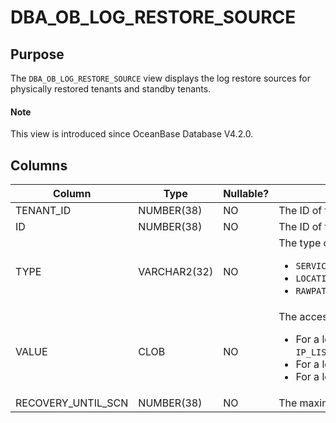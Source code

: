 # DBA_OB_LOG_RESTORE_SOURCE

## Purpose

The `DBA_OB_LOG_RESTORE_SOURCE` view displays the log restore sources for physically restored tenants and standby tenants. 

<main id="notice" type='explain'>
  <h4>Note</h4>
  <p>This view is introduced since OceanBase Database V4.2.0. </p>
</main>

## Columns

| **Column** | **Type** | **Nullable?** | **Description** |
| --- | --- | --- | --- |
| TENANT_ID | NUMBER(38) | NO | The ID of the tenant. |
| ID | NUMBER(38) | NO | The ID of the log restore source. |
| TYPE | VARCHAR2(32) | NO | The type of the log restore source. Valid values: <ul><li>`SERVICE`: a directly connected log restore source.  </li><li>`LOCATION`: an archive log restore source. </li><li>`RAWPATH`: a user-managed log restore source. </li></ul> |
| VALUE | CLOB | NO | The access URL of the log restore source. <ul><li>For a log restore source of the SERVICE type, the value is the access URL of the primary tenant, such as `IP_LIST=xxx.xxx.xxx.xxx:44803,USER=user@mysql,PASSWORD=******,TENANT_ID=1002,CLUSTER_ID=1,COMPATIBILITY_MODE=ORACLE,IS_ENCRYPTED=true`.  </li><li>For a log restore source of the `LOCATION` type, the value is a log archive directory, such as `file:///data/1/archive/`. </li><li>For a log restore source of the `RAWPATH` type, the value is a user-defined directory. </li></ul> |
| RECOVERY_UNTIL_SCN | NUMBER(38) | NO | The maximum SCN for log acquisition. The value can be `INT64_MAX` or a finite value greater than 0. |
